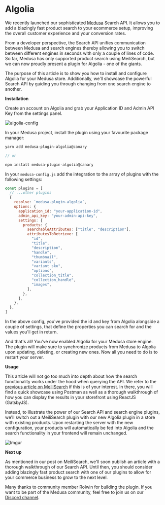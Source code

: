 # Algolia

We recently launched our sophisticated [Medusa](https://github.com/medusajs/medusa) Search API. It allows you to add a blazingly fast product search to your ecommerce setup, improving the overall customer experience and your conversion rates.

From a developer perspective, the Search API unifies communication between Medusa and search engines thereby allowing you to switch between different engines in seconds with only a couple of lines of code. So far, Medusa has only supported product search using MeiliSearch, but we can now proudly present a plugin for Algolia - one of the giants.

The purpose of this article is to show you how to install and configure Algolia for your Medusa store. Additionally, we'll showcase the powerful Search API by guiding you through changing from one search engine to another.

**Installation**

Create an account on Algolia and grab your Application ID and Admin API Key from the settings panel.

![algolia-config](https://i.imgur.com/kR6lWhI.png)

In your Medusa project, install the plugin using your favourite package manager:

```jsx
yarn add medusa-plugin-algolia@canary

// or

npm install medusa-plugin-algolia@canary
```

In your `medusa-config.js` add the integration to the array of plugins with the following settings:

```jsx
const plugins = [
  // ...other plugins
  {
    resolve: `medusa-plugin-algolia`,
    options: {
      application_id: "your-application-id",
      admin_api_key: "your-admin-api-key",
      settings: {
        products: {
          searchableAttributes: ["title", "description"],
          attributesToRetrieve: [
            "id",
            "title",
            "description",
            "handle",
            "thumbnail",
            "variants",
            "variant_sku",
            "options",
            "collection_title",
            "collection_handle",
            "images",
          ],
        },
      },
    },
  },
]
```

In the above config, you've provided the id and key from Algolia alongside a couple of settings, that define the properties you can search for and the values you'll get in return.

And that's all! You've now enabled Algolia for your Medusa store engine. The plugin will make sure to synchronize products from Medusa to Algolia upon updating, deleting, or creating new ones. Now all you need to do is to restart your server.

**Usage**

This article will not go too much into depth about how the search functionality works under the hood when querying the API. We refer to the [previous article on MeiliSearch](https://www.medusa-commerce.com/post/meilisearch-and-medusa) if this is of your interest. In there, you will find a quick showcase using Postman as well as a thorough walkthrough of how you can display the results in your storefront using ReactJS (GatsbyJS).

Instead, to illustrate the power of our Search API and search engine plugins, we'll switch out a MeiliSearch plugin with our new Algolia plugin in a store with existing products. Upon restarting the server with the new configuration, your products will automatically be fed into Algolia and the search functionality in your frontend will remain unchanged.

![Imgur](https://i.imgur.com/rIgAh6T.gif)

**Next up**

As mentioned in our post on MeiliSearch, we'll soon publish an article with a thorough walkthrough of our Search API. Until then, you should consider adding blazingly fast product search with one of our plugins to allow for your commerce business to grow to the next level.

Many thanks to community member Rolwin for building the plugin. If you want to be part of the Medusa community, feel free to join us on our [Discord channel](https://discord.gg/F87eGuwkTp).